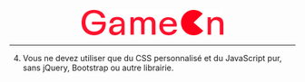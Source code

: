 <p align="center">
  <img src="src/img/Logo.png" alt="Sublime's custom image"/>
</p>

---

4. Vous ne devez utiliser que du CSS personnalisé et du JavaScript pur, sans jQuery, Bootstrap ou autre librairie.

